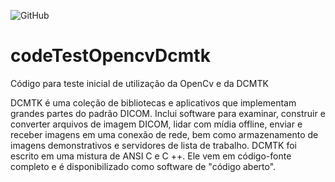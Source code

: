 ![GitHub](https://img.shields.io/github/license/rogermsarmento/codeTestOpencvDcmtk)
# codeTestOpencvDcmtk
Código para teste inicial de utilização da OpenCv e da DCMTK

DCMTK é uma coleção de bibliotecas e aplicativos que implementam grandes partes do padrão DICOM. Inclui software para examinar, construir e converter arquivos de imagem DICOM, lidar com mídia offline, enviar e receber imagens em uma conexão de rede, bem como armazenamento de imagens demonstrativos e servidores de lista de trabalho. DCMTK foi escrito em uma mistura de ANSI C e C ++. Ele vem em código-fonte completo e é disponibilizado como software de "código aberto".
